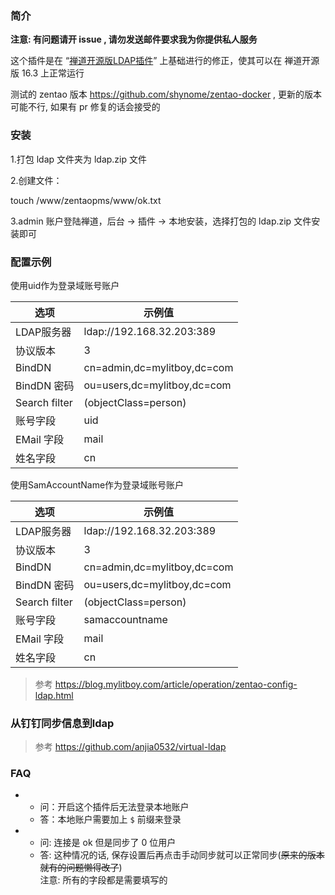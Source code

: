 
### 简介

**注意: 有问题请开 issue , 请勿发送邮件要求我为你提供私人服务**

这个插件是在 “[禅道开源版LDAP插件](https://github.com/TigerLau1985/ZenTao_LDAP)” 上基础进行的修正，使其可以在 禅道开源版 16.3 上正常运行

测试的 zentao 版本 https://github.com/shynome/zentao-docker , 更新的版本可能不行, 如果有 pr 修复的话会接受的

### 安装

1.打包 ldap 文件夹为 ldap.zip 文件

2.创建文件：

touch /www/zentaopms/www/ok.txt

3.admin 账户登陆禅道，后台 -> 插件 -> 本地安装，选择打包的 ldap.zip 文件安装即可

### 配置示例

使用uid作为登录域账号账户

|  选项   | 示例值  |
|  ----  | ----  |
| LDAP服务器  | 	ldap://192.168.32.203:389 |
| 协议版本  | 3 |
| BindDN  | cn=admin,dc=mylitboy,dc=com |
| BindDN 密码  | ou=users,dc=mylitboy,dc=com |
| Search filter  | (objectClass=person) |
| 账号字段  | 	uid |
| EMail 字段  | 	mail |
| 姓名字段  | 	cn |

使用SamAccountName作为登录域账号账户

|  选项   | 示例值  |
|  ----  | ----  |
| LDAP服务器  | 	ldap://192.168.32.203:389 |
| 协议版本  | 3 |
| BindDN  | cn=admin,dc=mylitboy,dc=com |
| BindDN 密码  | ou=users,dc=mylitboy,dc=com |
| Search filter  | (objectClass=person) |
| 账号字段  | 	samaccountname |
| EMail 字段  | 	mail |
| 姓名字段  | 	cn |

> 参考 https://blog.mylitboy.com/article/operation/zentao-config-ldap.html

### 从钉钉同步信息到ldap

> 参考 https://github.com/anjia0532/virtual-ldap

### FAQ

- 
  - 问：开启这个插件后无法登录本地账户
  - 答：本地账户需要加上 `$` 前缀来登录
- 
  - 问: 连接是 ok 但是同步了 0 位用户
  - 答: 这种情况的话, 保存设置后再点击手动同步就可以正常同步(<del>原来的版本就有的问题懒得改了</del>) 
    <br/>注意: 所有的字段都是需要填写的
